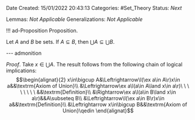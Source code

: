 <br />
<br />

Date Created: 15/01/2022 20:43:13
Categories: #Set_Theory
Status: _Next_

Lemmas: _Not Applicable_
Generalizations: _Not Applicable_

!!! ad-Proposition Proposition.

Let $A$ and $B$ be sets. If $A\subseteq B$, then $\bigcup A\subseteq\bigcup B$.

--- admonition

_Proof_. Take $x\in\bigcup A$. The result follows from the following chain of logical implications:
$$\begin{alignat}{2}
    x\in\bigcup A&\Leftrightarrow\l(\ex a\in A\r)x\in a&&\textrm{Axiom of Union}\\
    &\Leftrightarrow\ex a\l(a\in A\land x\in a\r)\ \ \ \ \ \ \ \ &&\textrm{Definition}\\
    &\Rightarrow\ex a\l(a\in B\land x\in a\r)&&A\subseteq B\\
    &\Leftrightarrow\l(\ex a\in B\r)x\in a&&\textrm{Definition}\\
    &\Leftrightarrow x\in\bigcup B&&\textrm{Axiom of Union}\qedin
\end{alignat}$$

